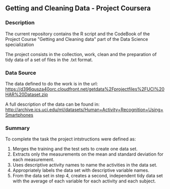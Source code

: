 ## Getting and Cleaning Data - Project Coursera

### Description

The current repository contains the R script and the CodeBook of the Project Course "Getting and Cleaning data" part of the Data Science specialization

The project consists in the collection, work, clean and the preparation of tidy data of a set of files in the .txt format.

### Data Source

The data defined to do the work is in the url: https://d396qusza40orc.cloudfront.net/getdata%2Fprojectfiles%2FUCI%20HAR%20Dataset.zip

A full description of the data can be found in:
http://archive.ics.uci.edu/ml/datasets/Human+Activity+Recognition+Using+Smartphones 

### Summary

To complete the task the project intstructions were defined as:
 
1. Merges the training and the test sets to create one data set.
2. Extracts only the measurements on the mean and standard deviation for each measurement. 
3. Uses descriptive activity names to name the activities in the data set.
4. Appropriately labels the data set with descriptive variable names. 
5. From the data set in step 4, creates a second, independent tidy data set with the average of each 
variable for each activity and each subject.





